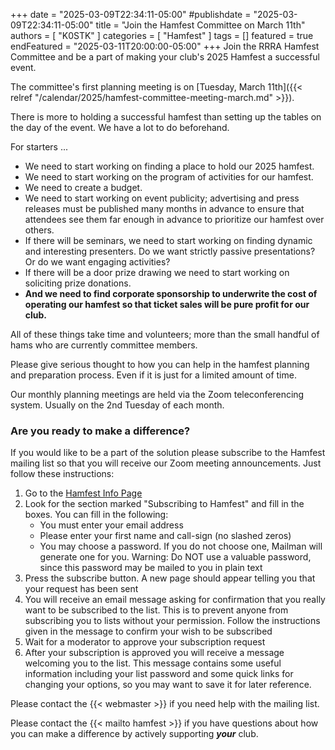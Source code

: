 +++
date = "2025-03-09T22:34:11-05:00"
#publishdate = "2025-03-09T22:34:11-05:00"
title = "Join the Hamfest Committee on March 11th"
authors = [ "K0STK" ]
categories = [ "Hamfest" ]
tags = []
featured = true 
endFeatured = "2025-03-11T20:00:00-05:00"
+++
Join the RRRA Hamfest Committee and be a part of making your club's 2025
Hamfest a successful event.

The committee's first planning meeting is on
[Tuesday, March 11th]({{< relref "/calendar/2025/hamfest-committee-meeting-march.md" >}}).
<!--more-->

There is more to holding a successful hamfest than setting up the tables
on the day of the event. We have a lot to do beforehand.

For starters ...

* We need to start working on finding a place to hold our 2025 hamfest.
* We need to start working on the program of activities for our hamfest.
* We need to create a budget.
* We need to start working on event publicity; advertising and press
releases must be published many months in advance to ensure that
attendees see them far enough in advance to prioritize our hamfest over
others.
* If there will be seminars, we need to start working on finding dynamic
and interesting presenters. Do we want strictly passive presentations?
Or do we want engaging activities?
* If there will be a door prize drawing we need to start working on
soliciting prize donations.
* **And we need to find corporate sponsorship to underwrite the cost of
operating our hamfest so that ticket sales will be pure profit for our
club.**

All of these things take time and volunteers; more than the small
handful of hams who are currently committee members.

Please give serious thought to how you can help in the hamfest planning
and preparation process. Even if it is just for a limited amount of
time.

Our monthly planning meetings are held via the Zoom teleconferencing
system. Usually on the 2nd Tuesday of each month.

### Are you ready to make a difference?

If you would like to be a part of the solution please subscribe to
the Hamfest mailing list so that you will receive our Zoom meeting
announcements. Just follow these instructions:

1. Go to the [Hamfest Info Page](https://lists.rrra.org/mailman/listinfo/hamfest)
1. Look for the section marked "Subscribing to Hamfest" and fill in the
boxes. You can fill in the following:
    * You must enter your email address
    * Please enter your first name and call-sign (no slashed zeros)
    * You may choose a password. If you do not choose one, Mailman will generate one for you. Warning: Do NOT use a valuable password, since this password may be mailed to you in plain text
1. Press the subscribe button. A new page should appear telling you that your
request has been sent
1. You will receive an email message asking for confirmation that you
really want to be subscribed to the list. This is to prevent anyone
from subscribing you to lists without your permission. Follow the
instructions given in the message to confirm your wish to be subscribed
1. Wait for a moderator to approve your subscription request
1. After your subscription is approved you will receive a message welcoming
you to the list. This message contains some useful information including
your list password and some quick links for changing your options, so
you may want to save it for later reference.

Please contact the {{< webmaster >}} if you need help with the mailing
list.

Please contact the {{< mailto hamfest >}} if you have questions about how you can make a difference by actively supporting ***your*** club.
